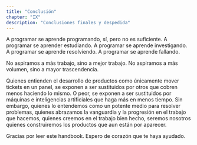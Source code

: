 ```yaml
---
title: "Conclusión"
chapter: "IX"
description: "Conclusiones finales y despedida"
---
```


A programar se aprende programando, sí, pero no es suficiente. A programar se aprender estudiando. A programar se aprende investigando. A programar se aprende resolviendo. A programar se aprende fallando.

No aspiramos a más trabajo, sino a mejor trabajo. No aspiramos a más volumen, sino a mayor trascendencia.

Quienes entienden el desarrollo de productos como únicamente mover tickets en un panel, se exponen a ser sustituidos por otros que cobren menos haciendo lo mismo. O peor, se exponen a ser sustituidos por máquinas e inteligencias artificiales que haga más en menos tiempo. Sin embargo, quienes lo entendemos como un potente medio para resolver problemas, quienes abrazamos la vanguardia y la progresión en el trabajo que hacemos, quienes creemos en el trabajo bien hecho, seremos nosotros quienes construiremos los productos que aun están por aparecer.

Gracias por leer este handbook. Espero de corazón que te haya ayudado.
